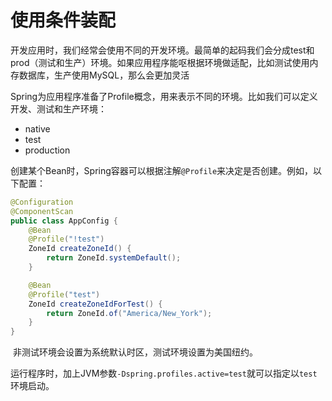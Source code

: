 # 使用条件装配

​	开发应用时，我们经常会使用不同的开发环境。最简单的起码我们会分成test和prod（测试和生产）环境。如果应用程序能呕根据环境做适配，比如测试使用内存数据库，生产使用MySQL，那么会更加灵活



​	Spring为应用程序准备了Profile概念，用来表示不同的环境。比如我们可以定义开发、测试和生产环境：

- native
- test
- production

​	创建某个Bean时，Spring容器可以根据注解`@Profile`来决定是否创建。例如，以下配置：

```java
@Configuration
@ComponentScan
public class AppConfig {
    @Bean
    @Profile("!test")
    ZoneId createZoneId() {
        return ZoneId.systemDefault();
    }

    @Bean
    @Profile("test")
    ZoneId createZoneIdForTest() {
        return ZoneId.of("America/New_York");
    }
}
```

​	非测试环境会设置为系统默认时区，测试环境设置为美国纽约。



​	运行程序时，加上JVM参数`-Dspring.profiles.active=test`就可以指定以`test`环境启动。